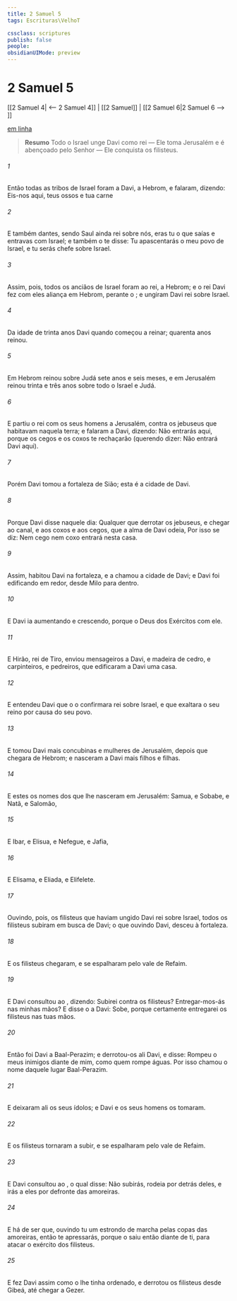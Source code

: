 ```yaml
---
title: 2 Samuel 5
tags: Escrituras\VelhoT

cssclass: scriptures
publish: false
people:
obsidianUIMode: preview
---
```


# 2 Samuel 5
[[2 Samuel 4| <-- 2 Samuel 4]] | [[2 Samuel]] | [[2 Samuel 6|2 Samuel 6 --> ]]

[em linha](https://churchofjesuschrist.org/study/scriptures/ot/2-sam/5?lang=por)

> __Resumo__
Todo o Israel unge Davi como rei — Ele toma Jerusalém e é abençoado pelo Senhor — Ele conquista os filisteus.

###### 1 
Então todas as tribos de Israel foram a Davi, a Hebrom, e falaram, dizendo: Eis-nos aqui, teus ossos e tua carne 

###### 2 
E também dantes, sendo Saul ainda rei sobre nós, eras tu o que saías e entravas com Israel; e também o  te disse: Tu apascentarás o meu povo de Israel, e tu serás chefe sobre Israel.

###### 3 
Assim, pois, todos os anciãos de Israel foram ao rei, a Hebrom; e o rei Davi fez com eles aliança em Hebrom, perante o ; e ungiram Davi rei sobre Israel.

###### 4 
Da idade de trinta anos  Davi quando começou a reinar; quarenta anos reinou.

###### 5 
Em Hebrom reinou sobre Judá sete anos e seis meses, e em Jerusalém reinou trinta e três anos sobre todo o Israel e Judá.

###### 6 
E partiu o rei com os seus homens a Jerusalém, contra os jebuseus que habitavam naquela terra; e falaram a Davi, dizendo: Não entrarás aqui, porque os cegos e os coxos te rechaçarão  (querendo dizer: Não entrará Davi aqui).

###### 7 
Porém Davi tomou a fortaleza de Sião; esta é a cidade de Davi.

###### 8 
Porque Davi disse naquele dia: Qualquer que derrotar os jebuseus, e chegar ao canal, e aos coxos e aos cegos, que a alma de Davi odeia,  Por isso se diz: Nem cego nem coxo entrará nesta casa.

###### 9 
Assim, habitou Davi na fortaleza, e a chamou a cidade de Davi; e Davi foi edificando em redor, desde Milo para dentro.

###### 10 
E Davi ia  aumentando e crescendo, porque o  Deus dos Exércitos  com ele.

###### 11 
E Hirão, rei de Tiro, enviou mensageiros a Davi, e madeira de cedro, e carpinteiros, e pedreiros, que edificaram a Davi uma casa.

###### 12 
E entendeu Davi que o  o confirmara rei sobre Israel, e que exaltara o seu reino por causa do seu povo.

###### 13 
E tomou Davi mais concubinas e mulheres de Jerusalém, depois que chegara de Hebrom; e nasceram a Davi mais filhos e filhas.

###### 14 
E estes  os nomes dos que lhe nasceram em Jerusalém: Samua, e Sobabe, e Natã, e Salomão,

###### 15 
E Ibar, e Elisua, e Nefegue, e Jafia,

###### 16 
E Elisama, e Eliada, e Elifelete.

###### 17 
Ouvindo, pois, os filisteus que haviam ungido Davi rei sobre Israel, todos os filisteus subiram em busca de Davi; o que ouvindo Davi, desceu à fortaleza.

###### 18 
E os filisteus chegaram, e se espalharam pelo vale de Refaim.

###### 19 
E Davi consultou ao , dizendo: Subirei contra os filisteus? Entregar-mos-ás nas minhas mãos? E disse o  a Davi: Sobe, porque certamente entregarei os filisteus nas tuas mãos.

###### 20 
Então foi Davi a Baal-Perazim; e derrotou-os ali Davi, e disse: Rompeu o  meus inimigos diante de mim, como quem rompe águas. Por isso chamou o nome daquele lugar Baal-Perazim.

###### 21 
E deixaram ali os seus ídolos; e Davi e os seus homens os tomaram.

###### 22 
E os filisteus tornaram a subir, e se espalharam pelo vale de Refaim.

###### 23 
E Davi consultou ao , o qual disse: Não subirás,  rodeia por detrás deles, e irás a eles por defronte das amoreiras.

###### 24 
E há de ser que, ouvindo tu um estrondo de marcha pelas copas das amoreiras, então te apressarás, porque o  saiu então diante de ti, para atacar o exército dos filisteus.

###### 25 
E fez Davi assim como o  lhe tinha ordenado, e derrotou os filisteus desde Gibeá, até chegar a Gezer.

